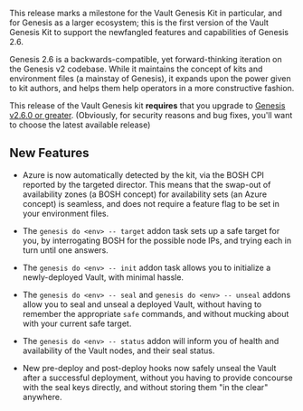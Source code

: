 This release marks a milestone for the Vault Genesis Kit in
particular, and for Genesis as a larger ecosystem; this is the
first version of the Vault Genesis Kit to support the newfangled
features and capabilities of Genesis 2.6.

Genesis 2.6 is a backwards-compatible, yet forward-thinking
iteration on the Genesis v2 codebase.  While it maintains the
concept of kits and environment files (a mainstay of Genesis), it
expands upon the power given to kit authors, and helps them help
operators in a more constructive fashion.

This release of the Vault Genesis kit **requires** that you
upgrade to [Genesis v2.6.0 or greater][1].  (Obviously, for
security reasons and bug fixes, you'll want to choose the latest
available release)

## New Features

- Azure is now automatically detected by the kit, via the BOSH CPI
  reported by the targeted director.  This means that the swap-out
  of availability zones (a BOSH concept) for availability sets (an
  Azure concept) is seamless, and does not require a feature flag
  to be set in your environment files.

- The `genesis do <env> -- target` addon task sets up a safe
  target for you, by interrogating BOSH for the possible node IPs,
  and trying each in turn until one answers.

- The `genesis do <env> -- init` addon task allows you to
  initialize a newly-deployed Vault, with minimal hassle.

- The `genesis do <env> -- seal` and `genesis do <env> -- unseal`
  addons allow you to seal and unseal a deployed Vault, without
  having to remember the appropriate `safe` commands, and without
  mucking about with your current safe target.

- The `genesis do <env> -- status` addon will inform you of health
  and availability of the Vault nodes, and their seal status.

- New pre-deploy and post-deploy hooks now safely unseal the Vault
  after a successful deployment, without you having to provide
  concourse with the seal keys directly, and without storing them
  "in the clear" anywhere.

[1]: https://github.com/starkandwayne/genesis/releases/tag/v2.6.0
